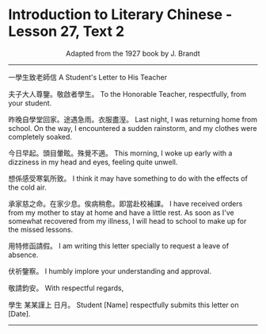 # Introduction to Literary Chinese - Lesson 27, Text 2

<center>Adapted from the 1927 book by J. Brandt</center>

<!-- 一學生致老師信
夫子大人尊鑒敬啟者學生
昨晚自學堂回家途遇急
雨衣服盡溼今日早起頭
目暈眩殊覺不適想係感
受寒氣所致承家慈之命
在家少息俟病稍愈即當
赴校補課用特修函請假
伏祈

鑒察敬請

鈞安
學生 某某謹上月日

 信面信
送東大市中學校呈
王大先生玉山甫
文啟

  某某敬緘


 信背式

 日月封
 -->

<!--

一學生致老師信

夫子大人尊鑒。敬啟者。學生。

昨晚自學堂回家。途遇急雨。衣服盡溼。今日早起。頭目暈眩。殊覺不適。想係感受寒氣所致。承家慈之命。在家少息。俟病稍愈。即當赴校補課。用特修函請假。

伏祈

鑒察。敬請。

鈞安
學生 某某謹上 日月

-->

---

一學生致老師信
A Student's Letter to His Teacher

夫子大人尊鑒。敬啟者學生。
To the Honorable Teacher, respectfully, from your student.

昨晚自學堂回家。途遇急雨。衣服盡溼。
Last night, I was returning home from school. On the way, I encountered a sudden rainstorm, and my clothes were completely soaked.

今日早起。頭目暈眩。殊覺不適。
This morning, I woke up early with a dizziness in my head and eyes, feeling quite unwell.

想係感受寒氣所致。
I think it may have something to do with the effects of the cold air.

承家慈之命。在家少息。俟病稍愈。即當赴校補課。
I have received orders from my mother to stay at home and have a little rest. As soon as I've somewhat recovered from my illness, I will head to school to make up for the missed lessons.

用特修函請假。
I am writing this letter specially to request a leave of absence.

伏祈鑒察。
I humbly implore your understanding and approval.

敬請鈞安。
With respectful regards,

學生 某某謹上 日月。
Student [Name] respectfully submits this letter on [Date].

---
